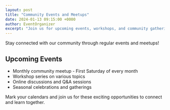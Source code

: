 ```yaml
---
layout: post
title: "Community Events and Meetups"
date: 2024-01-13 09:15:00 +0000
author: EventOrganizer
excerpt: "Join us for upcoming events, workshops, and community gatherings."
---
```


Stay connected with our community through regular events and meetups!

## Upcoming Events

- Monthly community meetup - First Saturday of every month
- Workshop series on various topics
- Online discussions and Q&A sessions
- Seasonal celebrations and gatherings

Mark your calendars and join us for these exciting opportunities to connect and learn together.
